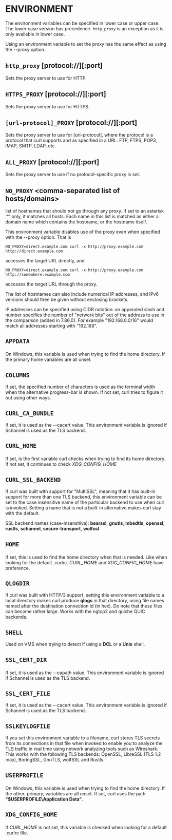 <!-- Copyright (C) Daniel Stenberg, <daniel@haxx.se>, et al. -->
<!-- SPDX-License-Identifier: curl -->
# ENVIRONMENT
The environment variables can be specified in lower case or upper case. The
lower case version has precedence. `http_proxy` is an exception as it is only
available in lower case.

Using an environment variable to set the proxy has the same effect as using
the --proxy option.

## `http_proxy` [protocol://]<host>[:port]
Sets the proxy server to use for HTTP.

## `HTTPS_PROXY` [protocol://]<host>[:port]
Sets the proxy server to use for HTTPS.

## `[url-protocol]_PROXY` [protocol://]<host>[:port]
Sets the proxy server to use for [url-protocol], where the protocol is a
protocol that curl supports and as specified in a URL. FTP, FTPS, POP3, IMAP,
SMTP, LDAP, etc.

## `ALL_PROXY` [protocol://]<host>[:port]
Sets the proxy server to use if no protocol-specific proxy is set.

## `NO_PROXY` <comma-separated list of hosts/domains>
list of hostnames that should not go through any proxy. If set to an asterisk
'*' only, it matches all hosts. Each name in this list is matched as either a
domain name which contains the hostname, or the hostname itself.

This environment variable disables use of the proxy even when specified with
the --proxy option. That is

    NO_PROXY=direct.example.com curl -x http://proxy.example.com
    http://direct.example.com

accesses the target URL directly, and

    NO_PROXY=direct.example.com curl -x http://proxy.example.com
    http://somewhere.example.com

accesses the target URL through the proxy.

The list of hostnames can also include numerical IP addresses, and IPv6
versions should then be given without enclosing brackets.

IP addresses can be specified using CIDR notation: an appended slash and
number specifies the number of "network bits" out of the address to use in the
comparison (added in 7.86.0). For example "192.168.0.0/16" would match all
addresses starting with "192.168".

## `APPDATA` <dir>
On Windows, this variable is used when trying to find the home directory. If
the primary home variables are all unset.

## `COLUMNS` <terminal width>
If set, the specified number of characters is used as the terminal width when
the alternative progress-bar is shown. If not set, curl tries to figure it out
using other ways.

## `CURL_CA_BUNDLE` <file>
If set, it is used as the --cacert value. This environment variable is ignored
if Schannel is used as the TLS backend.

## `CURL_HOME` <dir>
If set, is the first variable curl checks when trying to find its home
directory. If not set, it continues to check *XDG_CONFIG_HOME*

## `CURL_SSL_BACKEND` <TLS backend>
If curl was built with support for "MultiSSL", meaning that it has built-in
support for more than one TLS backend, this environment variable can be set to
the case insensitive name of the particular backend to use when curl is
invoked. Setting a name that is not a built-in alternative makes curl stay
with the default.

SSL backend names (case-insensitive): **bearssl**, **gnutls**, **mbedtls**,
**openssl**, **rustls**, **schannel**, **secure-transport**, **wolfssl**

## `HOME` <dir>
If set, this is used to find the home directory when that is needed. Like when
looking for the default .curlrc. *CURL_HOME* and *XDG_CONFIG_HOME*
have preference.

## `QLOGDIR` <directory name>
If curl was built with HTTP/3 support, setting this environment variable to a
local directory makes curl produce **qlogs** in that directory, using file
names named after the destination connection id (in hex). Do note that these
files can become rather large. Works with the ngtcp2 and quiche QUIC backends.

## `SHELL`
Used on VMS when trying to detect if using a **DCL** or a **Unix** shell.

## `SSL_CERT_DIR` <dir>
If set, it is used as the --capath value. This environment variable is ignored
if Schannel is used as the TLS backend.

## `SSL_CERT_FILE` <path>
If set, it is used as the --cacert value. This environment variable is ignored
if Schannel is used as the TLS backend.

## `SSLKEYLOGFILE` <filename>
If you set this environment variable to a filename, curl stores TLS secrets
from its connections in that file when invoked to enable you to analyze the
TLS traffic in real time using network analyzing tools such as Wireshark. This
works with the following TLS backends: OpenSSL, LibreSSL (TLS 1.2 max),
BoringSSL, GnuTLS, wolfSSL and Rustls.

## `USERPROFILE` <dir>
On Windows, this variable is used when trying to find the home directory. If
the other, primary, variables are all unset. If set, curl uses the path
**"$USERPROFILE\Application Data"**.

## `XDG_CONFIG_HOME` <dir>
If *CURL_HOME* is not set, this variable is checked when looking for a
default .curlrc file.
